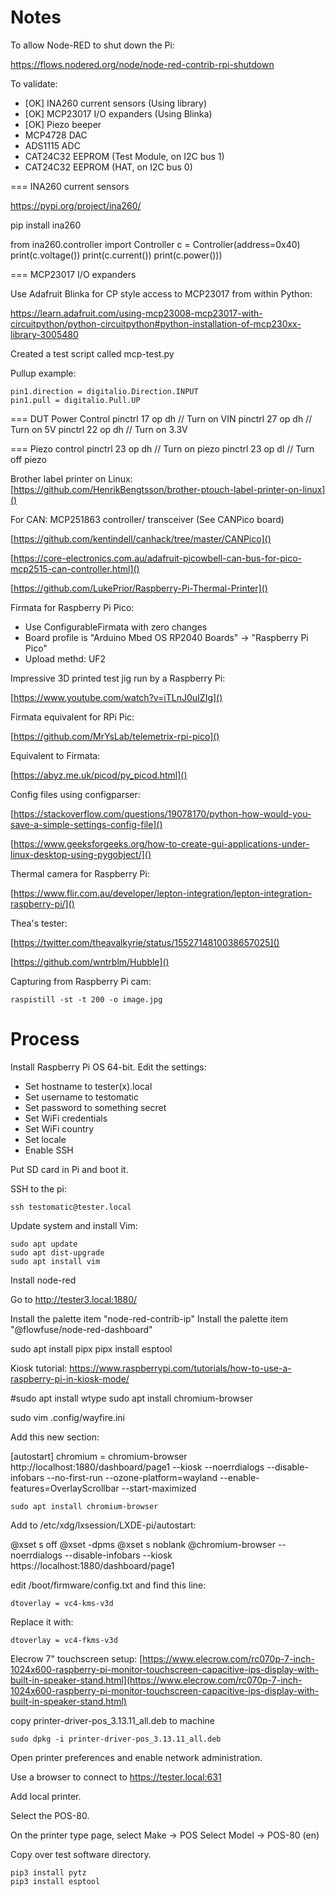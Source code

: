 Notes
=====

To allow Node-RED to shut down the Pi:

https://flows.nodered.org/node/node-red-contrib-rpi-shutdown


To validate:

 * [OK] INA260 current sensors (Using library)
 * [OK] MCP23017 I/O expanders (Using Blinka)
 * [OK] Piezo beeper
 * MCP4728 DAC
 * ADS1115 ADC
 * CAT24C32 EEPROM (Test Module, on I2C bus 1)
 * CAT24C32 EEPROM (HAT, on I2C bus 0)


=== INA260 current sensors

https://pypi.org/project/ina260/

pip install ina260

from ina260.controller import Controller
c = Controller(address=0x40)
print(c.voltage())
print(c.current())
print(c.power()))


=== MCP23017 I/O expanders

Use Adafruit Blinka for CP style access to MCP23017 from within Python:

https://learn.adafruit.com/using-mcp23008-mcp23017-with-circuitpython/python-circuitpython#python-installation-of-mcp230xx-library-3005480

Created a test script called mcp-test.py

Pullup example:

    pin1.direction = digitalio.Direction.INPUT
    pin1.pull = digitalio.Pull.UP



=== DUT Power Control
pinctrl 17 op dh   // Turn on VIN
pinctrl 27 op dh   // Turn on 5V
pinctrl 22 op dh   // Turn on 3.3V


=== Piezo control
pinctrl 23 op dh   // Turn on piezo
pinctrl 23 op dl   // Turn off piezo




Brother label printer on Linux: [https://github.com/HenrikBengtsson/brother-ptouch-label-printer-on-linux]()

For CAN:
MCP251863 controller/ transceiver
(See CANPico board)

[https://github.com/kentindell/canhack/tree/master/CANPico]()

[https://core-electronics.com.au/adafruit-picowbell-can-bus-for-pico-mcp2515-can-controller.html]()

[https://github.com/LukePrior/Raspberry-Pi-Thermal-Printer]()


Firmata for Raspberry Pi Pico:

 * Use ConfigurableFirmata with zero changes
 * Board profile is "Arduino Mbed OS RP2040 Boards" -> "Raspberry Pi Pico"
 * Upload methd: UF2


Impressive 3D printed test jig run by a Raspberry Pi:

[https://www.youtube.com/watch?v=iTLnJ0uIZIg]()


Firmata equivalent for RPi Pic:

[https://github.com/MrYsLab/telemetrix-rpi-pico]()

Equivalent to Firmata:

[https://abyz.me.uk/picod/py_picod.html]()



Config files using configparser:

[https://stackoverflow.com/questions/19078170/python-how-would-you-save-a-simple-settings-config-file]()

[https://www.geeksforgeeks.org/how-to-create-gui-applications-under-linux-desktop-using-pygobject/]()

Thermal camera for Raspberry Pi:

[https://www.flir.com.au/developer/lepton-integration/lepton-integration-raspberry-pi/]()

Thea's tester:

[https://twitter.com/theavalkyrie/status/1552714810038657025]()

[https://github.com/wntrblm/Hubble]()

Capturing from Raspberry Pi cam:

    raspistill -st -t 200 -o image.jpg




Process
=======

Install Raspberry Pi OS 64-bit. Edit the settings:

 * Set hostname to tester(x).local
 * Set username to testomatic
 * Set password to something secret
 * Set WiFi credentials
 * Set WiFi country
 * Set locale
 * Enable SSH

Put SD card in Pi and boot it.

SSH to the pi:

    ssh testomatic@tester.local

Update system and install Vim:

    sudo apt update
    sudo apt dist-upgrade
    sudo apt install vim

Install node-red

Go to http://tester3.local:1880/

Install the palette item "node-red-contrib-ip"
Install the palette item "@flowfuse/node-red-dashboard"

sudo apt install pipx
pipx install esptool



Kiosk tutorial: https://www.raspberrypi.com/tutorials/how-to-use-a-raspberry-pi-in-kiosk-mode/

#sudo apt install wtype
sudo apt install chromium-browser

sudo vim .config/wayfire.ini

Add this new section:

[autostart]
chromium = chromium-browser http://localhost:1880/dashboard/page1 --kiosk --noerrdialogs --disable-infobars --no-first-run --ozone-platform=wayland --enable-features=OverlayScrollbar --start-maximized










    sudo apt install chromium-browser

Add to /etc/xdg/lxsession/LXDE-pi/autostart:

@xset s off
@xset -dpms
@xset s noblank
@chromium-browser --noerrdialogs --disable-infobars --kiosk https://localhost:1880/dashboard/page1








edit /boot/firmware/config.txt and find this line:

    dtoverlay = vc4-kms-v3d

Replace it with:

    dtoverlay = vc4-fkms-v3d

Elecrow 7" touchscreen setup: [https://www.elecrow.com/rc070p-7-inch-1024x600-raspberry-pi-monitor-touchscreen-capacitive-ips-display-with-built-in-speaker-stand.html](https://www.elecrow.com/rc070p-7-inch-1024x600-raspberry-pi-monitor-touchscreen-capacitive-ips-display-with-built-in-speaker-stand.html)

copy printer-driver-pos_3.13.11_all.deb to machine

    sudo dpkg -i printer-driver-pos_3.13.11_all.deb

Open printer preferences and enable network administration.

Use a browser to connect to https://tester.local:631

Add local printer.

Select the POS-80.

On the printer type page, select Make -> POS
Select Model -> POS-80 (en)


Copy over test software directory.

    pip3 install pytz
    pip3 install esptool
